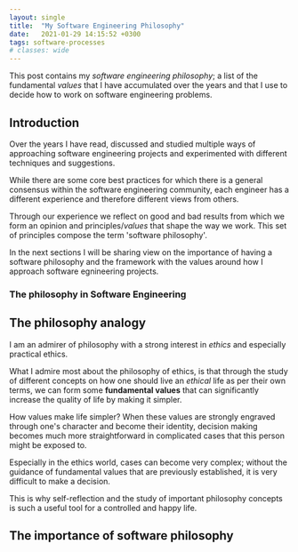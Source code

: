```yaml
---
layout: single
title:  "My Software Engineering Philosophy"
date:   2021-01-29 14:15:52 +0300
tags: software-processes
# classes: wide
---
```

This post contains my *software engineering philosophy*; a list of the fundamental *values* that I have accumulated over the years and that I use to decide how to work on software engineering problems.

## Introduction
Over the years I have read, discussed and studied multiple ways of approaching software engineering projects and experimented with different techniques and suggestions.

While there are some core best practices for which there is a general consensus within the software engineering community, each engineer has a different experience and therefore different views from others.

Through our experience we reflect on good and bad results from which we form an opinion and principles/*values* that shape the way we work. This set of principles compose the term 'software philosophy'.

In the next sections I will be sharing view on the importance of having a software philosophy and the framework with the values around how I approach software egnineering projects.

### The philosophy in Software Engineering

## The philosophy analogy
I am an admirer of philosophy with a strong interest in *ethics* and especially practical ethics.

What I admire most about the philosophy of ethics, is that through the study of different concepts on how one should live an *ethical* life as per their own terms, we can form some **fundamental values** that can significantly increase the quality of life by making it simpler.

How values make life simpler? When these values are strongly engraved through one's character and become their identity, decision making becomes much more straightforward in complicated cases that this person might be exposed to.

Especially in the ethics world, cases can become very complex; without the guidance of fundamental values that are previously established, it is very difficult to make a decision.

This is why self-reflection and the study of important philosophy concepts is such a useful tool for a controlled and happy life. 

## The importance of software philosophy
